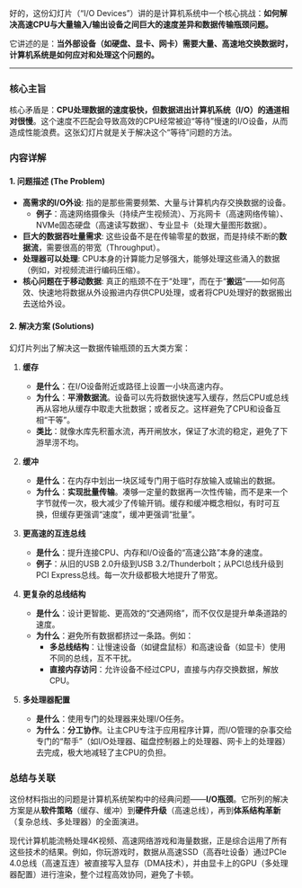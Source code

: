 好的，这份幻灯片（“I/O Devices”）讲的是计算机系统中一个核心挑战：**如何解决高速CPU与大量输入/输出设备之间巨大的速度差异和数据传输瓶颈问题。**

它讲述的是：**当外部设备（如硬盘、显卡、网卡）需要大量、高速地交换数据时，计算机系统是如何应对和处理这个问题的。**

---

### 核心主旨

核心矛盾是：**CPU处理数据的速度极快，但数据进出计算机系统（I/O）的通道相对很慢**。这个速度不匹配会导致高效的CPU经常被迫“等待”慢速的I/O设备，从而造成性能浪费。这张幻灯片就是关于解决这个“等待”问题的方法。

### 内容详解

#### 1. 问题描述 (The Problem)
-   **高需求的I/O外设**: 指的是那些需要频繁、大量与计算机内存交换数据的设备。
    -   **例子**：高速网络摄像头（持续产生视频流）、万兆网卡（高速网络传输）、NVMe固态硬盘（高速读写数据）、专业显卡（处理大量图形数据）。
-   **巨大的数据吞吐量需求**: 这些设备不是在传输零星的数据，而是持续不断的**数据流**，需要很高的带宽（Throughput）。
-   **处理器可以处理**: CPU本身的计算能力足够强大，能够处理这些涌入的数据（例如，对视频流进行编码压缩）。
-   **核心问题在于移动数据**: 真正的瓶颈不在于“处理”，而在于“**搬运**”——如何高效、快速地将数据从外设搬进内存供CPU处理，或者将CPU处理好的数据搬出去送给外设。

#### 2. 解决方案 (Solutions)
幻灯片列出了解决这一数据传输瓶颈的五大类方案：

1.  **缓存**
    -   **是什么**：在I/O设备附近或路径上设置一小块高速内存。
    -   **为什么**：**平滑数据流**。设备可以先将数据快速写入缓存，然后CPU或总线再从容地从缓存中取走大批数据；或者反之。这样避免了CPU和设备互相“干等”。
    -   **类比**：就像水库先积蓄水流，再开闸放水，保证了水流的稳定，避免了下游旱涝不均。

2.  **缓冲**
    -   **是什么**：在内存中划出一块区域专门用于临时存放输入或输出的数据。
    -   **为什么**：**实现批量传输**。凑够一定量的数据再一次性传输，而不是来一个字节就传一次，极大减少了传输开销。缓存和缓冲概念相似，有时可互换，但缓存更强调“速度”，缓冲更强调“批量”。

3.  **更高速的互连总线**
    -   **是什么**：提升连接CPU、内存和I/O设备的“高速公路”本身的速度。
    -   **例子**：从旧的USB 2.0升级到USB 3.2/Thunderbolt；从PCI总线升级到PCI Express总线。每一次升级都极大地提升了带宽。

4.  **更复杂的总线结构**
    -   **是什么**：设计更智能、更高效的“交通网络”，而不仅仅是提升单条道路的速度。
    -   **为什么**：避免所有数据都挤过一条路。例如：
        -   **多总线结构**：让慢速设备（如键盘鼠标）和高速设备（如显卡）使用不同的总线，互不干扰。
        -   **直接内存访问**：允许设备不经过CPU，直接与内存交换数据，解放CPU。

5.  **多处理器配置**
    -   **是什么**：使用专门的处理器来处理I/O任务。
    -   **为什么**：**分工协作**。让主CPU专注于应用程序计算，而I/O管理的杂事交给专门的“帮手”（如I/O处理器、磁盘控制器上的处理器、网卡上的处理器）去完成，极大地减轻了主CPU的负担。

### 总结与关联

这份材料指出的问题是计算机系统架构中的经典问题——**I/O瓶颈**。它所列的解决方案是从**软件策略**（缓存、缓冲）到**硬件升级**（高速总线），再到**体系结构革新**（复杂总线、多处理器）的全面演进。

现代计算机能流畅处理4K视频、高速网络游戏和海量数据，正是综合运用了所有这些技术的结果。例如，你玩游戏时，数据从高速SSD（高吞吐设备）通过PCIe 4.0总线（高速互连）被直接写入显存（DMA技术），并由显卡上的GPU（多处理器配置）进行渲染，整个过程高效协同，避免了卡顿。